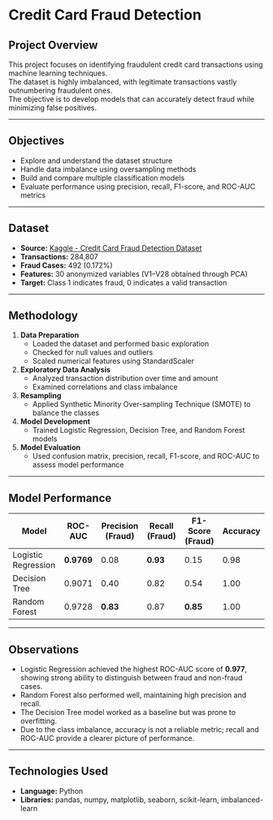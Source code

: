# Credit Card Fraud Detection
## Project Overview
This project focuses on identifying fraudulent credit card transactions using machine learning techniques.  
The dataset is highly imbalanced, with legitimate transactions vastly outnumbering fraudulent ones.  
The objective is to develop models that can accurately detect fraud while minimizing false positives.

---

## Objectives
- Explore and understand the dataset structure  
- Handle data imbalance using oversampling methods  
- Build and compare multiple classification models  
- Evaluate performance using precision, recall, F1-score, and ROC-AUC metrics  

---

## Dataset
- **Source:** [Kaggle - Credit Card Fraud Detection Dataset](https://www.kaggle.com/mlg-ulb/creditcardfraud)
- **Transactions:** 284,807  
- **Fraud Cases:** 492 (0.172%)  
- **Features:** 30 anonymized variables (V1–V28 obtained through PCA)  
- **Target:** Class 1 indicates fraud, 0 indicates a valid transaction  

---

## Methodology
1. **Data Preparation**
   - Loaded the dataset and performed basic exploration  
   - Checked for null values and outliers  
   - Scaled numerical features using StandardScaler  
2. **Exploratory Data Analysis**
   - Analyzed transaction distribution over time and amount  
   - Examined correlations and class imbalance  
3. **Resampling**
   - Applied Synthetic Minority Over-sampling Technique (SMOTE) to balance the classes  
4. **Model Development**
   - Trained Logistic Regression, Decision Tree, and Random Forest models  
5. **Model Evaluation**
   - Used confusion matrix, precision, recall, F1-score, and ROC-AUC to assess model performance  

---

## Model Performance

| Model | ROC-AUC | Precision (Fraud) | Recall (Fraud) | F1-Score (Fraud) | Accuracy |
|--------|----------|-------------------|----------------|------------------|-----------|
| Logistic Regression | **0.9769** | 0.08 | **0.93** | 0.15 | 0.98 |
| Decision Tree | 0.9071 | 0.40 | 0.82 | 0.54 | 1.00 |
| Random Forest | 0.9728 | **0.83** | 0.87 | **0.85** | 1.00 |

---

## Observations
- Logistic Regression achieved the highest ROC-AUC score of **0.977**, showing strong ability to distinguish between fraud and non-fraud cases.  
- Random Forest also performed well, maintaining high precision and recall.  
- The Decision Tree model worked as a baseline but was prone to overfitting.  
- Due to the class imbalance, accuracy is not a reliable metric; recall and ROC-AUC provide a clearer picture of performance.  

---

## Technologies Used
- **Language:** Python  
- **Libraries:** pandas, numpy, matplotlib, seaborn, scikit-learn, imbalanced-learn  
